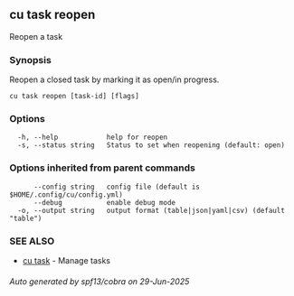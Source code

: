 ## cu task reopen

Reopen a task

### Synopsis

Reopen a closed task by marking it as open/in progress.

```
cu task reopen [task-id] [flags]
```

### Options

```
  -h, --help            help for reopen
  -s, --status string   Status to set when reopening (default: open)
```

### Options inherited from parent commands

```
      --config string   config file (default is $HOME/.config/cu/config.yml)
      --debug           enable debug mode
  -o, --output string   output format (table|json|yaml|csv) (default "table")
```

### SEE ALSO

* [cu task](cu_task.md)	 - Manage tasks

###### Auto generated by spf13/cobra on 29-Jun-2025
